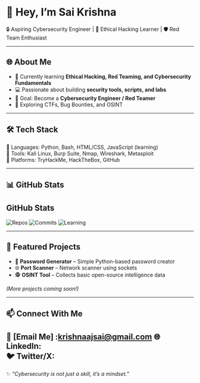 # 👋 Hey, I’m Sai Krishna  

🔒 Aspiring Cybersecurity Engineer | 🚀 Ethical Hacking Learner | 🛡️ Red Team Enthusiast  

---

## 🌐 About Me  
- 🌱 Currently learning **Ethical Hacking, Red Teaming, and Cybersecurity Fundamentals**  
- 💻 Passionate about building **security tools, scripts, and labs**  
- 🎯 Goal: Become a **Cybersecurity Engineer / Red Teamer**  
- 🚀 Exploring CTFs, Bug Bounties, and OSINT  

---

## 🛠️ Tech Stack  
🔹 Languages: Python, Bash, HTML/CSS, JavaScript (learning)  
🔹 Tools: Kali Linux, Burp Suite, Nmap, Wireshark, Metasploit  
🔹 Platforms: TryHackMe, HackTheBox, GitHub  

---

## 📊 GitHub Stats  
## GitHub Stats

![Repos](https://img.shields.io/badge/Public_Repos-5-blue?style=for-the-badge)
![Commits](https://img.shields.io/badge/Commits-Ongoing-green?style=for-the-badge)
![Learning](https://img.shields.io/badge/Learning-Cybersecurity-red?style=for-the-badge)



---

## 🚀 Featured Projects  
- 🔑 **Password Generator** – Simple Python-based password creator  
- 🌐 **Port Scanner** – Network scanner using sockets  
- 🕵️ **OSINT Tool** – Collects basic open-source intelligence data  

*(More projects coming soon!)*  

---

## 📫 Connect With Me  
📧 [Email Me] :krishnaajsai@gmail.com 
🌐 LinkedIn:  
🐦 Twitter/X:
---

✨ *“Cybersecurity is not just a skill, it’s a mindset.”*  
